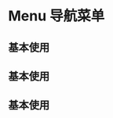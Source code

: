 # Menu 导航菜单

## 基本使用

<preview path="../demos/menu/menu-1.vue" title="基本使用" description=" "></preview>

## 基本使用

<preview path="../demos/menu/menu-2.vue" title="基本使用" description=" "></preview>

## 基本使用

<preview path="../demos/menu/menu-3.vue" title="基本使用" description=" "></preview>


